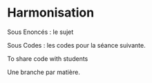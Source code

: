 # Harmonisation 

Sous Enoncés : le sujet

Sous Codes : les codes pour la séance suivante.

To share code with students

Une branche par matière.

